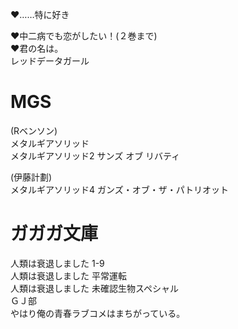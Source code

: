 ♥……特に好き  

♥中二病でも恋がしたい！(２巻まで)  
♥君の名は。  
レッドデータガール  

# MGS
(Rベンソン)  
メタルギアソリッド   
メタルギアソリッド2 サンズ オブ リバティ

(伊藤計劃)  
メタルギアソリッド4 ガンズ・オブ・ザ・パトリオット  

# ガガガ文庫
人類は衰退しました 1-9  
人類は衰退しました 平常運転  
人類は衰退しました 未確認生物スペシャル  
ＧＪ部  
やはり俺の青春ラブコメはまちがっている。  
